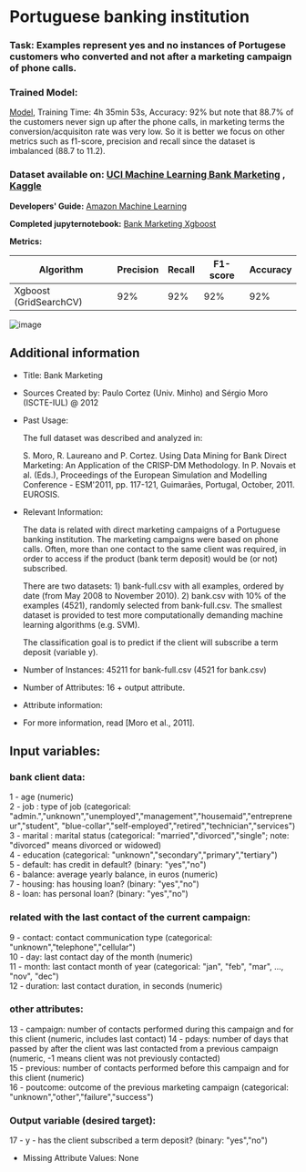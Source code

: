 # Portuguese banking institution
### **Task:** Examples represent yes and no instances of Portugese customers who converted and not  after a marketing campaign of phone calls.
### **Trained Model:** 
[Model](https://github.com/Kmohamedalie/Bank-Marketing_Portuguese_Customers/tree/master/Trained%20Model), Training Time: 4h 35min 53s,  Accuracy: 92% but note that 88.7% of the customers never sign up after the phone calls, in marketing terms the conversion/acquisiton rate was very low. So it is better we focus on other metrics such as f1-score, precision and recall since the dataset is imbalanced (88.7 to 11.2).

### **Dataset available on:** [UCI Machine Learning Bank Marketing](https://archive.ics.uci.edu/dataset/222/bank+marketing) , [Kaggle](https://www.kaggle.com/datasets/impapan/credit-approval-data-set)

**Developers' Guide:** [Amazon Machine Learning](https://docs.aws.amazon.com/pdfs/machine-learning/latest/dg/machinelearning-dg.pdf#cross-validation)     

**Completed jupyternotebook:** [Bank Marketing Xgboost](https://github.com/Kmohamedalie/Bank-Marketing_Portuguese_Customers-XGBOOST/blob/master/Notebook/Bank_Marketing_Portuguese_Customers_Xgboost.ipynb)



**Metrics:**

| Algorithm | Precision | Recall | F1-score | Accuracy |
|-----------|-----------|--------|----------|----------|
| Xgboost (GridSearchCV)  | 92%       |  92%   | 92%      | 92%    |




![image](https://github.com/Kmohamedalie/Bank-Marketing_Portuguese_Customers/assets/63104472/9dc0797f-60e8-463d-bcf0-1341ad1bc0b9)




## Additional information


- Title: Bank Marketing

- Sources
   Created by: Paulo Cortez (Univ. Minho) and Sérgio Moro (ISCTE-IUL) @ 2012
   
- Past Usage:

  The full dataset was described and analyzed in:

  S. Moro, R. Laureano and P. Cortez. Using Data Mining for Bank Direct Marketing: An Application of the CRISP-DM Methodology. 
  In P. Novais et al. (Eds.), Proceedings of the European Simulation and Modelling Conference - ESM'2011, pp. 117-121, Guimarães, 
  Portugal, October, 2011. EUROSIS.

- Relevant Information:

   The data is related with direct marketing campaigns of a Portuguese banking institution. 
   The marketing campaigns were based on phone calls. Often, more than one contact to the same client was required, 
   in order to access if the product (bank term deposit) would be (or not) subscribed. 

   There are two datasets: 
      1) bank-full.csv with all examples, ordered by date (from May 2008 to November 2010).
      2) bank.csv with 10% of the examples (4521), randomly selected from bank-full.csv.
   The smallest dataset is provided to test more computationally demanding machine learning algorithms (e.g. SVM).

   The classification goal is to predict if the client will subscribe a term deposit (variable y).

- Number of Instances: 45211 for bank-full.csv (4521 for bank.csv)

- Number of Attributes: 16 + output attribute.

- Attribute information:

 -  For more information, read [Moro et al., 2011].

   ## Input variables:
   ### bank client data:<br>
   1 - age (numeric) <br>
   2 - job : type of job (categorical: "admin.","unknown","unemployed","management","housemaid","entrepreneur","student",
                                       "blue-collar","self-employed","retired","technician","services") <br>
   3 - marital : marital status (categorical: "married","divorced","single"; note: "divorced" means divorced or widowed) <br>
   4 - education (categorical: "unknown","secondary","primary","tertiary") <br>
   5 - default: has credit in default? (binary: "yes","no") <br>
   6 - balance: average yearly balance, in euros (numeric)  <br>
   7 - housing: has housing loan? (binary: "yes","no")  <br>
   8 - loan: has personal loan? (binary: "yes","no")  <br>
   ### related with the last contact of the current campaign: <br>
   9 - contact: contact communication type (categorical: "unknown","telephone","cellular")  <br>
  10 - day: last contact day of the month (numeric)  <br>
  11 - month: last contact month of year (categorical: "jan", "feb", "mar", ..., "nov", "dec") <br>
  12 - duration: last contact duration, in seconds (numeric) <br>
   ### other attributes: <br>
  13 - campaign: number of contacts performed during this campaign and for this client (numeric, includes last contact)
  14 - pdays: number of days that passed by after the client was last contacted from a previous campaign (numeric, -1 means client was not previously contacted) <br>
  15 - previous: number of contacts performed before this campaign and for this client (numeric) <br>
  16 - poutcome: outcome of the previous marketing campaign (categorical: "unknown","other","failure","success") <br>

### Output variable (desired target): <br>
  17 - y - has the client subscribed a term deposit? (binary: "yes","no") <br>
- Missing Attribute Values: None
